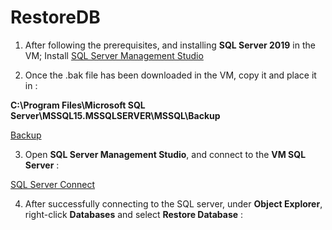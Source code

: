 # **RestoreDB**

1. After following the prerequisites, and installing **SQL Server 2019** in the VM; Install [SQL Server Management Studio](https://docs.microsoft.com/en-us/sql/ssms/download-sql-server-management-studio-ssms?view=sql-server-ver15)

2. Once the .bak file has been downloaded in the VM, copy it and place it in :

**C:\Program Files\Microsoft SQL Server\MSSQL15.MSSQLSERVER\MSSQL\Backup**

[Backup](https://user-images.githubusercontent.com/83011430/115725010-16a56e00-a39f-11eb-88da-5967c5c00dae.png)

3. Open **SQL Server Management Studio**, and connect to the **VM SQL Server** :

[SQL Server Connect](https://user-images.githubusercontent.com/83011430/115725948-e6120400-a39f-11eb-8cab-c3d5c6b50c5b.png)

4. After successfully connecting to the SQL server, under **Object Explorer**, right-click **Databases** and select **Restore Database** :





